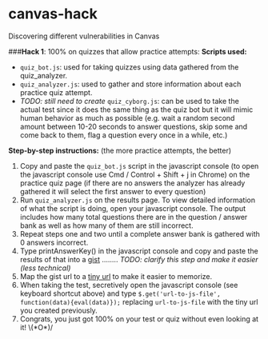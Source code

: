 # canvas-hack
Discovering different vulnerabilities in Canvas

###**Hack 1**: 100% on quizzes that allow practice attempts:
**Scripts used:**
 - `quiz_bot.js`: used for taking quizzes using data gathered from the quiz_analyzer.
 - `quiz_analyzer.js`: used to gather and store information about each practice quiz attempt.
 - *TODO: still need to create* `quiz_cyborg.js`: can be used to take the actual test since it does the same thing as the quiz bot but it will mimic human behavior as much as possible (e.g. wait a random second amount between 10-20 seconds to answer questions, skip some and come back to them, flag a question every once in a while, etc.)

**Step-by-step instructions:**
(the more practice attempts, the better)
 1. Copy and paste the `quiz_bot.js` script in the javascript console (to open the javascript console use Cmd / Control + Shift + j in Chrome) on the practice quiz page (if there are no answers the analyzer has already gathered it will select the first answer to every question)
 2. Run `quiz_analyzer.js` on the results page.  To view detailed information of what the script is doing, open your javascript console.  The output includes how many total questions there are in the question / answer bank as well as how many of them are still incorrect.
 3. Repeat steps one and two until a complete answer bank is gathered with 0 answers incorrect.
 4. Type printAnswerKey() in the javascript console and copy and paste the results of that into a [gist](gist.github.com) ........ *TODO: clarify this step and make it easier (less technical)*
 5. Map the gist url to a [tiny url](tinyurl.com) to make it easier to memorize.
 6. When taking the test, secretively open the javascript console (see keyboard shortcut above) and type `$.get('url-to-js-file', function(data){eval(data)});` replacing `url-to-js-file` with the tiny url you created previously.
 7. Congrats, you just got 100% on your test or quiz without even looking at it!  \\\(\*O\*)/
